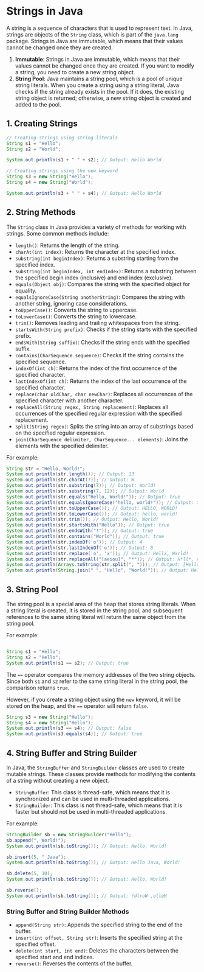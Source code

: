 # Strings in Java

A string is a sequence of characters that is used to represent text. In Java, strings are objects of the `String` class, which is part of the `java.lang` package. Strings in Java are immutable, which means that their values cannot be changed once they are created.

1. **Immutable**: Strings in Java are immutable, which means that their values cannot be changed once they are created. If you want to modify a string, you need to create a new string object.
2. **String Pool**: Java maintains a string pool, which is a pool of unique string literals. When you create a string using a string literal, Java checks if the string already exists in the pool. If it does, the existing string object is returned; otherwise, a new string object is created and added to the pool.

## 1. Creating Strings

```java
// Creating strings using string literals
String s1 = "Hello";
String s2 = "World";

System.out.println(s1 + " " + s2); // Output: Hello World

// Creating strings using the new keyword
String s3 = new String("Hello");
String s4 = new String("World");

System.out.println(s3 + " " + s4); // Output: Hello World
```

## 2. String Methods

The `String` class in Java provides a variety of methods for working with strings. Some common methods include:

- `length()`: Returns the length of the string.
- `charAt(int index)`: Returns the character at the specified index.
- `substring(int beginIndex)`: Returns a substring starting from the specified index.
- `substring(int beginIndex, int endIndex)`: Returns a substring between the specified begin index (inclusive) and end index (exclusive).
- `equals(Object obj)`: Compares the string with the specified object for equality.
- `equalsIgnoreCase(String anotherString)`: Compares the string with another string, ignoring case considerations.
- `toUpperCase()`: Converts the string to uppercase.
- `toLowerCase()`: Converts the string to lowercase.
- `trim()`: Removes leading and trailing whitespaces from the string.
- `startsWith(String prefix)`: Checks if the string starts with the specified prefix.
- `endsWith(String suffix)`: Checks if the string ends with the specified suffix.
- `contains(CharSequence sequence)`: Checks if the string contains the specified sequence.
- `indexOf(int ch)`: Returns the index of the first occurrence of the specified character.
- `lastIndexOf(int ch)`: Returns the index of the last occurrence of the specified character.
- `replace(char oldChar, char newChar)`: Replaces all occurrences of the specified character with another character.
- `replaceAll(String regex, String replacement)`: Replaces all occurrences of the specified regular expression with the specified replacement.
- `split(String regex)`: Splits the string into an array of substrings based on the specified regular expression.
- `join(CharSequence delimiter, CharSequence... elements)`: Joins the elements with the specified delimiter.

For example:

```java
String str = "Hello, World!";
System.out.println(str.length()); // Output: 13
System.out.println(str.charAt(7)); // Output: W
System.out.println(str.substring(7)); // Output: World!
System.out.println(str.substring(7, 12)); // Output: World
System.out.println(str.equals("Hello, World!")); // Output: true
System.out.println(str.equalsIgnoreCase("hello, world!")); // Output: true
System.out.println(str.toUpperCase()); // Output: HELLO, WORLD!
System.out.println(str.toLowerCase()); // Output: hello, world!
System.out.println(str.trim()); // Output: Hello, World!
System.out.println(str.startsWith("Hello")); // Output: true
System.out.println(str.endsWith("!")); // Output: true
System.out.println(str.contains("World")); // Output: true
System.out.println(str.indexOf('o')); // Output: 4
System.out.println(str.lastIndexOf('o')); // Output: 8
System.out.println(str.replace('o', 'x')); // Output: Hellx, Wxrld!
System.out.println(str.replaceAll("[aeiou]", "*")); // Output: H*ll*, W*rld!
System.out.println(Arrays.toString(str.split(", "))); // Output: [Hello, World!]
System.out.println(String.join(" ", "Hello", "World!")); // Output: Hello World!
```

## 3. String Pool

The string pool is a special area of the heap that stores string literals. When a string literal is created, it is stored in the string pool, and subsequent references to the same string literal will return the same object from the string pool.

For example:

```java

String s1 = "Hello";
String s2 = "Hello";
System.out.println(s1 == s2); // Output: true
```

The `==` operator compares the memory addresses of the two string objects. Since both `s1` and `s2` refer to the same string literal in the string pool, the comparison returns `true`.

However, if you create a string object using the `new` keyword, it will be stored on the heap, and the `==` operator will return `false`.

```java
String s3 = new String("Hello");
String s4 = new String("Hello");
System.out.println(s3 == s4); // Output: false
System.out.println(s3.equals(s4)); // Output: true
```

## 4. String Buffer and String Builder

In Java, the `StringBuffer` and `StringBuilder` classes are used to create mutable strings. These classes provide methods for modifying the contents of a string without creating a new object.

- `StringBuffer`: This class is thread-safe, which means that it is synchronized and can be used in multi-threaded applications.
- `StringBuilder`: This class is not thread-safe, which means that it is faster but should not be used in multi-threaded applications.

For example:

```java
StringBuilder sb = new StringBuilder("Hello");
sb.append(", World!");
System.out.println(sb.toString()); // Output: Hello, World!

sb.insert(5, " Java");
System.out.println(sb.toString()); // Output: Hello Java, World!

sb.delete(5, 10);
System.out.println(sb.toString()); // Output: Hello, World!

sb.reverse();
System.out.println(sb.toString()); // Output: !dlroW ,olleH
```

### String Buffer and String Builder Methods

- `append(String str)`: Appends the specified string to the end of the buffer.
- `insert(int offset, String str)`: Inserts the specified string at the specified offset.
- `delete(int start, int end)`: Deletes the characters between the specified start and end indices.
- `reverse()`: Reverses the contents of the buffer.
